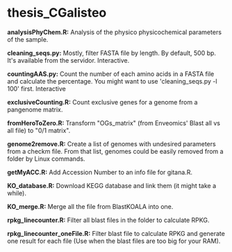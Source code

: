 # thesis_CGalisteo

**analysisPhyChem.R:** Analysis of the physico physicochemical parameters of the sample.

**cleaning_seqs.py:** Mostly, filter FASTA file by length. By default, 500 bp. It's available from the servidor. Interactive. 

**countingAAS.py:** Count the number of each amino acids in a FASTA file and calculate the percentage. You might want to use 'cleaning_seqs.py -l 100' first. Interactive

**exclusiveCounting.R:** Count exclusive genes for a genome from a pangenome matrix.

**fromHeroToZero.R:** Transform "OGs_matrix" (from Enveomics' Blast all vs all file) to "0/1 matrix".

**genome2remove.R:** Create a list of genomes with undesired parameters from a checkm file. From that list, genomes could be easily removed from a folder by Linux commands.

**getMyACC.R:** Add Accession Number to an info file for gitana.R.

**KO_database.R:** Download KEGG database and link them (it might take a while).

**KO_merge.R:** Merge all the file from BlastKOALA into one.

**rpkg_linecounter.R:** Filter all blast files in the folder to calculate RPKG.

**rpkg_linecounter_oneFile.R:** Filter blast file to calculate RPKG and generate one result for each file (Use when the blast files are too big for your RAM).
